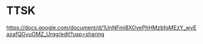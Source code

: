 # TTSK
https://docs.google.com/document/d/1UnNFmi8XOvePhHMzbfqMEzY_wyEazafQGyuOMZ_Urqg/edit?usp=sharing